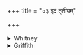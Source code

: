 +++
title = "०३ इदं तृतीयम्"

+++

<details><summary>Whitney</summary>

### Translation
3. This third libation \[is\] of the poets (*kaví*), who rightfully  
(*ṛténa*) sent out the bowl; let those Sāudhanvanas, who have attained  
heaven, conduct our happy-offering unto what is better.

### Notes
That is (**a**), of the Ribhus, one of whose merits, leading to the  
conferral of immortality upon them, was their service to the ceremonial  
in connection with the libational bowl, which they made four. ⌊For this  
the comm. gives ample citations, e.g. RV. i. 161. 2.⌋ Ppp. combines, in  
**c**, *sāudhanvanā ’mṛtā ”naśānās*, and ends the verse with *nayātha*.  
TS. has the insignificant variants of *súvar* in **c**, and *vásīyas* in  
**d**; KśS. (x. 3. 21) reads *tṛtīya-savanam* in **a**, and *no ‘bhi  
vasīyo n-* in **d**.
</details>

<details><summary>Griffith</summary>

We pour this third libation of the Sages who fashioned forth the cup in proper order. Winners of heaven, may they, Sudhanvan's children, lead our fair sacrifice to happy fortune.
</details>

